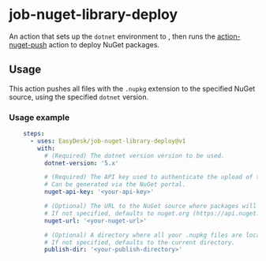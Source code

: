 # job-nuget-library-deploy
An action that sets up the `dotnet` environment to , then runs the [action-nuget-push](https://github.com/EasyDesk/action-nuget-push) action to deploy NuGet packages.

## Usage
This action pushes all files with the `.nupkg` extension to the specified NuGet source, using the specified `dotnet` version.

### Usage example
```yaml
    steps:
      - uses: EasyDesk/job-nuget-library-deploy@v1
        with:
          # (Required) The dotnet version version to be used.
          dotnet-version: '5.x'

          # (Required) The API key used to authenticate the upload of the package.
          # Can be generated via the NuGet portal.
          nuget-api-key: '<your-api-key>'

          # (Optional) The URL to the NuGet source where packages will be uploaded.
          # If not specified, defaults to nuget.org (https://api.nuget.org/v3/index.json).
          nuget-url: '<your-nuget-url>'

          # (Optional) A directory where all your .nupkg files are located.
          # If not specified, defaults to the current directory.
          publish-dir: '<your-publish-directory>'
```